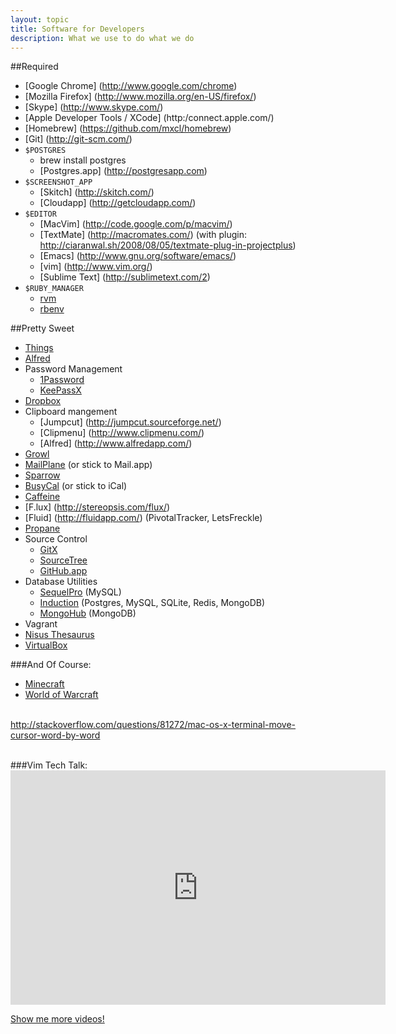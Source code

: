 ```yaml
---
layout: topic
title: Software for Developers
description: What we use to do what we do
---
```


##Required

* [Google Chrome] (http://www.google.com/chrome)
* [Mozilla Firefox] (http://www.mozilla.org/en-US/firefox/)
* [Skype] (http://www.skype.com/)
* [Apple Developer Tools / XCode] (http:/connect.apple.com/)
* [Homebrew] (https://github.com/mxcl/homebrew)
* [Git] (http://git-scm.com/)
* `$POSTGRES`
  * brew install postgres
  * [Postgres.app] (http://postgresapp.com)
* `$SCREENSHOT_APP`
  * [Skitch] (http://skitch.com/)
  * [Cloudapp] (http://getcloudapp.com/)
* `$EDITOR` 
  * [MacVim] (http://code.google.com/p/macvim/)
  * [TextMate] (http://macromates.com/) (with plugin: http://ciaranwal.sh/2008/08/05/textmate-plug-in-projectplus)
  * [Emacs] (http://www.gnu.org/software/emacs/)
  * [vim] (http://www.vim.org/)
  * [Sublime Text] (http://sublimetext.com/2)
* `$RUBY_MANAGER`
  * [rvm](https://rvm.beginrescueend.com/rvm/install/)
  * [rbenv](https://github.com/sstephenson/rbenv)

##Pretty Sweet

* [Things](http://culturedcode.com/things/)
* [Alfred](http://www.alfredapp.com/)
* Password Management
  * [1Password](https://agilebits.com/onepassword)
  * [KeePassX](http://www.keepassx.org/)
* [Dropbox](http://www.dropbox.com/)
* Clipboard mangement
  * [Jumpcut] (http://jumpcut.sourceforge.net/) 
  * [Clipmenu] (http://www.clipmenu.com/)
  * [Alfred] (http://www.alfredapp.com/)
* [Growl](http://growl.info/)
* [MailPlane](http://mailplaneapp.com/new_index) (or stick to Mail.app)
* [Sparrow](http://sparrowmailapp.com)
* [BusyCal](http://www.busymac.com/) (or stick to iCal)
* [Caffeine](http://lightheadsw.com/caffeine/)
* [F.lux] (http://stereopsis.com/flux/)
* [Fluid] (http://fluidapp.com/) (PivotalTracker, LetsFreckle)
* [Propane](http://propaneapp.com/)
* Source Control
  * [GitX](http://gitx.laullon.com/)
  * [SourceTree](http://www.sourcetreeapp.com/)
  * [GitHub.app](http://mac.github.com/)
* Database Utilities
  * [SequelPro](http://www.sequelpro.com/) (MySQL)
  * [Induction](http://inductionapp.com/) (Postgres, MySQL, SQLite, Redis, MongoDB)
  * [MongoHub](http://mongohub.todayclose.com/) (MongoDB)
* Vagrant
* [Nisus Thesaurus](http://itunes.apple.com/us/app/nisus-thesaurus/id471448642?mt=12)
* [VirtualBox](https://www.virtualbox.org)

###And Of Course:
* [Minecraft](http://www.minecraft.net/)
* [World of Warcraft](http://us.battle.net/wow/en/)

&#x20;<br/><a href="http://stackoverflow.com/questions/81272/mac-os-x-terminal-move-cursor-word-by-word">http://stackoverflow.com/questions/81272/mac-os-x-terminal-move-cursor-word-by-word</a><br/><br/>

###Vim Tech Talk:
&#x20;<iframe src="http://player.vimeo.com/video/33166409?title=0&amp;byline=0&amp;portrait=0&amp;color=e61515" width="600" height="375" frameborder="0">&nbsp;</iframe>

[Show me more videos!](http://vimeo.com/highgroove/videos)
